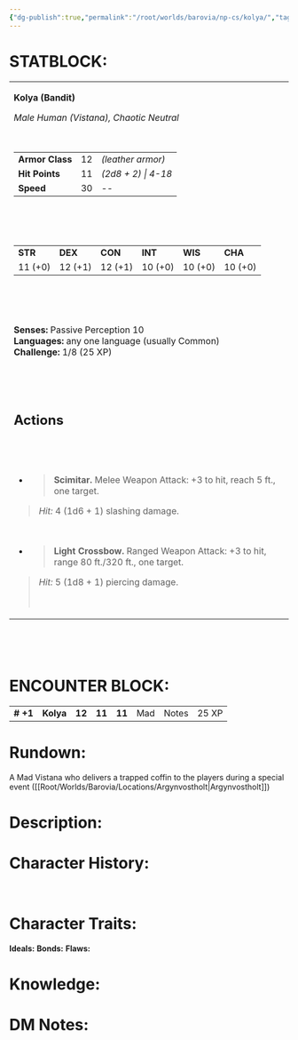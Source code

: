 ```yaml
---
{"dg-publish":true,"permalink":"/root/worlds/barovia/np-cs/kolya/","tags":["Barovia"]}
---
```


# **STATBLOCK:**

<table><tbody><tr class="odd"><td><p><strong>Kolya (Bandit)</strong></p><p><em>Male Human (Vistana), Chaotic Neutral</em></p><p> </p><table><tbody><tr class="odd"><td><strong>Armor Class</strong></td><td>12</td><td><em>(leather armor)</em></td></tr><tr class="even"><td><strong>Hit Points</strong></td><td>11</td><td><em>(2d8 + 2) | 4-18</em></td></tr><tr class="odd"><td><strong>Speed</strong></td><td>30</td><td>--</td></tr></tbody></table><p> </p><p> </p><table><tbody><tr class="odd"><td><strong>STR</strong></td><td><strong>DEX</strong></td><td><strong>CON</strong></td><td><strong>INT</strong></td><td><strong>WIS</strong></td><td><strong>CHA</strong></td></tr><tr class="even"><td>11 (+0)</td><td>12 (+1)</td><td>12 (+1)</td><td>10 (+0)</td><td>10 (+0)</td><td>10 (+0)</td></tr></tbody></table><p> </p><p> </p><p><strong>Senses: </strong>Passive Perception 10<br />
<strong>Languages:</strong> any one language (usually Common)<br />
<strong>Challenge:</strong> 1/8 (25 XP)</p><p> </p><h2 id="actions"><strong><br />
Actions</strong></h2><h2 id="section-1"> </h2><ul><li><blockquote><p><strong>Scimitar.</strong> Melee Weapon Attack: +3 to hit, reach 5 ft., one target.</p></blockquote></li></ul><blockquote><p><em>Hit:</em> 4 (1d6 + 1) slashing damage.</p></blockquote><p> </p><ul><li><blockquote><p><strong>Light Crossbow.</strong> Ranged Weapon Attack: +3 to hit, range 80 ft./320 ft., one target.</p></blockquote></li></ul><blockquote><p><em>Hit:</em> 5 (1d8 + 1) piercing damage.</p><p> </p></blockquote></td></tr></tbody></table>

 
 

 

# **ENCOUNTER BLOCK:**

|           |           |        |        |        |     |       |       |
|-----------|-----------|--------|--------|--------|-----|-------|-------|
| **\# +1** | **Kolya** | **12** | **11** | **11** | Mad | Notes | 25 XP |

# **Rundown:**

A Mad Vistana who delivers a trapped coffin to the players during a special event ([[Root/Worlds/Barovia/Locations/Argynvostholt\|Argynvostholt]])


# **Description:**


# **Character History:**
 

# **Character Traits:** 

**Ideals:**
**Bonds:**
**Flaws:**


# **Knowledge:**



# **DM Notes:**

 
 